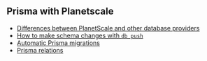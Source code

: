 ## Prisma with Planetscale

- [Differences between PlanetScale and other database providers](https://www.prisma.io/docs/guides/database/planetscale#differences-to-consider)
- [How to make schema changes with `db push`](https://www.prisma.io/docs/guides/database/planetscale#how-to-make-schema-changes-with-db-push)
- [Automatic Prisma migrations](https://planetscale.com/docs/prisma/automatic-prisma-migrations)
- [Prisma relations](https://www.prisma.io/docs/concepts/components/prisma-schema/relations/relation-mode#indexes)
